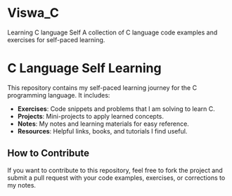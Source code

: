 # Viswa_C
Learning C language Self 
A collection of C language code examples and exercises for self-paced learning.

# C Language Self Learning

This repository contains my self-paced learning journey for the C programming language. It includes:

- **Exercises**: Code snippets and problems that I am solving to learn C.
- **Projects**: Mini-projects to apply learned concepts.
- **Notes**: My notes and learning materials for easy reference.
- **Resources**: Helpful links, books, and tutorials I find useful.

## How to Contribute

If you want to contribute to this repository, feel free to fork the project and submit a pull request with your code examples, exercises, or corrections to my notes.

